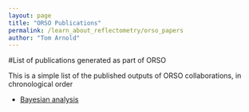 ```yaml
---
layout: page
title: "ORSO Publications"
permalink: /learn_about_reflectometry/orso_papers
author: "Tom Arnold"
---
```


#List of publications generated as part of ORSO 

This is a simple list of the published outputs of ORSO collaborations, in chronological order

- [Bayesian analysis](https://journals.iucr.org/j/issues/2023/01/00/yr5098/index.html)

